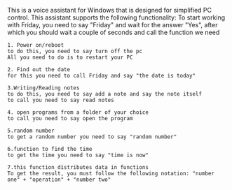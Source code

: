 This is a voice assistant for Windows that is designed for simplified PC control.
This assistant supports the following functionality:
    To start working with Friday, you need to say "Friday" and wait for the answer "Yes",
    after which you should wait a couple of seconds and call the function we need
    
    1. Power on/reboot
    to do this, you need to say turn off the pc
    All you need to do is to restart your PC
   
    2. Find out the date
    for this you need to call Friday and say "the date is today"
    
    3.Writing/Reading notes
    to do this, you need to say add a note and say the note itself
    to call you need to say read notes
    
    4. open programs from a folder of your choice
    to call you need to say open the program
    
    5.random number
    to get a random number you need to say "random number"
    
    6.function to find the time
    to get the time you need to say "time is now"
    
    7.this function distributes data in functions
    To get the result, you must follow the following notation: "number one" + "operation" + "number two"
